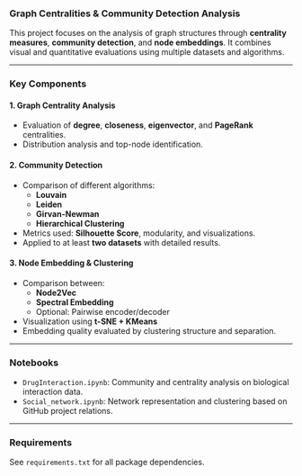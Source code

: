 ### Graph Centralities & Community Detection Analysis

This project focuses on the analysis of graph structures through **centrality measures**, **community detection**, and **node embeddings**. It combines visual and quantitative evaluations using multiple datasets and algorithms.

---

### Key Components

#### 1. **Graph Centrality Analysis**
- Evaluation of **degree**, **closeness**, **eigenvector**, and **PageRank** centralities.
- Distribution analysis and top-node identification.

#### 2. **Community Detection**
- Comparison of different algorithms:
  - **Louvain**
  - **Leiden**
  - **Girvan-Newman**
  - **Hierarchical Clustering**
- Metrics used: **Silhouette Score**, modularity, and visualizations.
- Applied to at least **two datasets** with detailed results.

#### 3. **Node Embedding & Clustering**
- Comparison between:
  - **Node2Vec**
  - **Spectral Embedding**
  - Optional: Pairwise encoder/decoder
- Visualization using **t-SNE + KMeans**
- Embedding quality evaluated by clustering structure and separation.

---

### Notebooks
- `DrugInteraction.ipynb`: Community and centrality analysis on biological interaction data.
- `Social_network.ipynb`: Network representation and clustering based on GitHub project relations.

---

### Requirements
See `requirements.txt` for all package dependencies.


